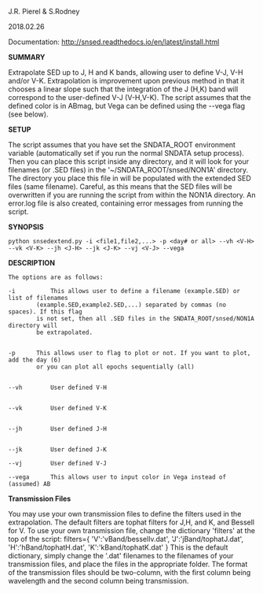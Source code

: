 J.R. Pierel & S.Rodney 

2018.02.26

Documentation: http://snsed.readthedocs.io/en/latest/install.html

__SUMMARY__

Extrapolate SED up to J, H and K bands, allowing user to define V-J, V-H and/or V-K. Extrapolation is improvement upon previous method in that
it chooses a linear slope such that the integration of the J (H,K) band will correspond to the user-defined V-J (V-H,V-K). The script assumes
that the defined color is in ABmag, but Vega can be defined using the --vega flag (see below).

__SETUP__

The script assumes that you have set the SNDATA_ROOT environment variable (automatically set if you
run the normal SNDATA setup process). Then you can place this script inside any directory, and it will
look for your filenames (or .SED files) in the '~/SNDATA_ROOT/snsed/NON1A' directory. The directory you
place this file in will be populated with the extended SED files (same filename). Careful, as this means
that the SED files will be overwritten if you are running the script from within the NON1A directory. An
error.log file is also created, containing error messages from running the script.
	
__SYNOPSIS__

	
	python snsedextend.py -i <file1,file2,...> -p <day# or all> --vh <V-H> --vk <V-K> --jh <J-H> --jk <J-K> --vj <V-J> --vega
	

__DESCRIPTION__

	The options are as follows:

	-i  	    This allows user to define a filename (example.SED) or list of filenames
		    (example.SED,example2.SED,...) separated by commas (no spaces). If this flag
		    is not set, then all .SED files in the SNDATA_ROOT/snsed/NON1A directory will
		    be extrapolated.


	-p	    This allows user to flag to plot or not. If you want to plot, add the day (6)
		    or you can plot all epochs sequentially (all)


	--vh	    User defined V-H


	--vk	    User defined V-K


	--jh	    User defined J-H


	--jk	    User defined J-K

	--vj	    User defined V-J

	--vega	    This allows user to input color in Vega instead of (assumed) AB


__Transmission Files__

You may use your own transmission files to define the filters used in the extrapolation. The default filters are tophat filters for J,H, and K, and Bessell for V.
To use your own transmission file, change the dictionary 'filters' at the top of the script:
       filters={
		'V':'vBand/bessellv.dat',
    		'J':'jBand/tophatJ.dat',
    		'H':'hBand/tophatH.dat',
    		'K':'kBand/tophatK.dat'
	}
This is the default dictionary, simply change the '.dat' filenames to the filenames of your transmission files, and place the files in the appropriate folder. The
format of the transmission files should be two-column, with the first column being wavelength and the second column being transmission.
